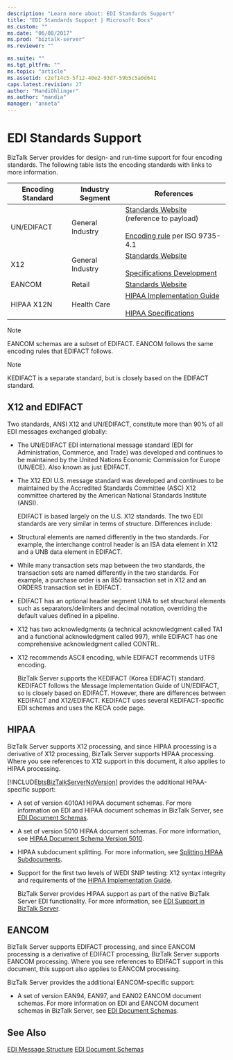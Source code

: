 ```yaml
---
description: "Learn more about: EDI Standards Support"
title: "EDI Standards Support | Microsoft Docs"
ms.custom: ""
ms.date: "06/08/2017"
ms.prod: "biztalk-server"
ms.reviewer: ""

ms.suite: ""
ms.tgt_pltfrm: ""
ms.topic: "article"
ms.assetid: c2ef14c5-5f12-40e2-93d7-59b5c5a0d641
caps.latest.revision: 27
author: "MandiOhlinger"
ms.author: "mandia"
manager: "anneta"
---
```

# EDI Standards Support
BizTalk Server provides for design- and run-time support for four encoding standards. The following table lists the encoding standards with links to more information.

|Encoding Standard|Industry Segment|References|
|-----------------------|----------------------|----------------|
|UN/EDIFACT|General Industry|[Standards Website](https://go.microsoft.com/fwlink/?LinkId=77532) (reference to payload)<br /><br /> [Encoding rule](https://go.microsoft.com/fwlink/?LinkId=77534) per ISO 9735-4.1|
|X12|General Industry|[Standards Website](https://go.microsoft.com/fwlink/?LinkID=28673)<br /><br /> [Specifications Development](https://go.microsoft.com/fwlink/?LinkId=77535)|
|EANCOM|Retail|[Standards Website](https://go.microsoft.com/fwlink/?LinkId=92861)|
|HIPAA X12N|Health Care|[HIPAA Implementation Guide](https://go.microsoft.com/fwlink/?LinkId=77541)<br /><br /> [HIPAA Specifications](https://go.microsoft.com/fwlink/?LinkId=77542)|

> [!NOTE]
>  EANCOM schemas are a subset of EDIFACT. EANCOM follows the same encoding rules that EDIFACT follows.

> [!NOTE]
>  KEDIFACT is a separate standard, but is closely based on the EDIFACT standard.

## X12 and EDIFACT
 Two standards, ANSI X12 and UN/EDIFACT, constitute more than 90% of all EDI messages exchanged globally:

- The UN/EDIFACT EDI international message standard (EDI for Administration, Commerce, and Trade) was developed and continues to be maintained by the United Nations Economic Commission for Europe (UN/ECE). Also known as just EDIFACT.

- The X12 EDI U.S. message standard was developed and continues to be maintained by the Accredited Standards Committee (ASC) X12 committee chartered by the American National Standards Institute (ANSI).

  EDIFACT is based largely on the U.S. X12 standards. The two EDI standards are very similar in terms of structure. Differences include:

- Structural elements are named differently in the two standards. For example, the interchange control header is an ISA data element in X12 and a UNB data element in EDIFACT.

- While many transaction sets map between the two standards, the transaction sets are named differently in the two standards. For example, a purchase order is an 850 transaction set in X12 and an ORDERS transaction set in EDIFACT.

- EDIFACT has an optional header segment UNA to set structural elements such as separators/delimiters and decimal notation, overriding the default values defined in a pipeline.

- X12 has two acknowledgments (a technical acknowledgment called TA1 and a functional acknowledgment called 997), while EDIFACT has one comprehensive acknowledgment called CONTRL.

- X12 recommends ASCII encoding, while EDIFACT recommends UTF8 encoding.

  BizTalk Server supports the KEDIFACT (Korea EDIFACT) standard. KEDIFACT follows the Message Implementation Guide of UN/EDIFACT, so is closely based on EDIFACT. However, there are differences between KEDIFACT and X12/EDIFACT. KEDIFACT uses several KEDIFACT-specific EDI schemas and uses the KECA code page.

## HIPAA
 BizTalk Server supports X12 processing, and since HIPAA processing is a derivative of X12 processing, BizTalk Server supports HIPAA processing. Where you see references to X12 support in this document, it also applies to HIPAA processing.

 [!INCLUDE[btsBizTalkServerNoVersion](../includes/btsbiztalkservernoversion-md.md)] provides the additional HIPAA-specific support:

- A set of version 4010A1 HIPAA document schemas. For more information on EDI and HIPAA document schemas in BizTalk Server, see [EDI Document Schemas](../core/edi-document-schemas.md).

- A set of version 5010 HIPAA document schemas. For more information, see [HIPAA Document Schema Version 5010](../core/hipaa-document-schema-version-5010.md).

- HIPAA subdocument splitting. For more information, see [Splitting HIPAA Subdocuments](../core/splitting-hipaa-subdocuments.md).

- Support for the first two levels of WEDI SNIP testing: X12 syntax integrity and requirements of the [HIPAA Implementation Guide](https://go.microsoft.com/fwlink/?LinkId=77541).

  BizTalk Server provides HIPAA support as part of the native BizTalk Server EDI functionality. For more information, see [EDI Support in BizTalk Server](../core/edi-support-in-biztalk-server2.md).

## EANCOM
 BizTalk Server supports EDIFACT processing, and since EANCOM processing is a derivative of EDIFACT processing, BizTalk Server supports EANCOM processing. Where you see references to EDIFACT support in this document, this support also applies to EANCOM processing.

 BizTalk Server provides the additional EANCOM-specific support:

-   A set of version EAN94, EAN97, and EAN02 EANCOM document schemas. For more information on EDI and EANCOM document schemas in BizTalk Server, see [EDI Document Schemas](../core/edi-document-schemas.md).

## See Also
 [EDI Message Structure](../core/edi-message-structure.md)
 [EDI Document Schemas](../core/edi-document-schemas.md)
